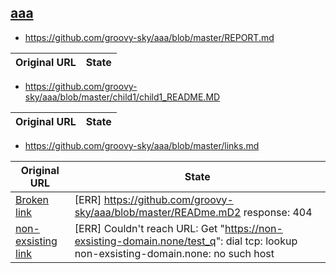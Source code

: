 
## [aaa](https://github.com/groovy-sky/aaa)
* https://github.com/groovy-sky/aaa/blob/master/REPORT.md

| Original URL | State |
| --- | --- |

* https://github.com/groovy-sky/aaa/blob/master/child1/child1_README.MD

| Original URL | State |
| --- | --- |

* https://github.com/groovy-sky/aaa/blob/master/links.md

| Original URL | State |
| --- | --- |
| [Broken link](https://github.com/groovy-sky/aaa/blob/master/READme.mD2) | [ERR] https://github.com/groovy-sky/aaa/blob/master/READme.mD2 response: 404 |
| [non-exsisting link](https://non-exsisting-domain.none/test_q) | [ERR] Couldn't reach URL: Get "https://non-exsisting-domain.none/test_q": dial tcp: lookup non-exsisting-domain.none: no such host |
